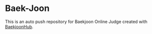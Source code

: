 # Baek-Joon
This is an auto push repository for Baekjoon Online Judge created with [BaekjoonHub](https://github.com/BaekjoonHub/BaekjoonHub).
